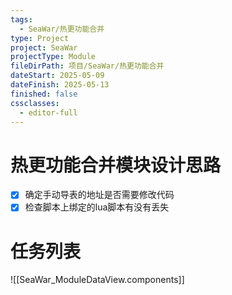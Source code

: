 ```yaml
---
tags:
  - SeaWar/热更功能合并
type: Project
project: SeaWar
projectType: Module
fileDirPath: 项目/SeaWar/热更功能合并
dateStart: 2025-05-09
dateFinish: 2025-05-13
finished: false
cssclasses:
  - editor-full
---
```


# 热更功能合并模块设计思路
- [x] 确定手动导表的地址是否需要修改代码
- [x] 检查脚本上绑定的lua脚本有没有丢失
 
# 任务列表
![[SeaWar_ModuleDataView.components]]


